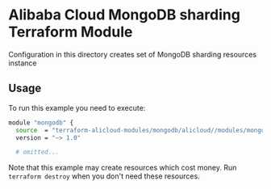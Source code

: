 # Alibaba Cloud MongoDB sharding Terraform Module

Configuration in this directory creates set of MongoDB sharding resources instance

## Usage

To run this example you need to execute:

```bash
module "mongodb" {
  source  = "terraform-alicloud-modules/mongodb/alicloud//modules/mongodb_sharding"
  version = "~> 1.0"

  # omitted...
```

Note that this example may create resources which cost money. Run `terraform destroy` when you don't need these resources.

<!-- BEGINNING OF PRE-COMMIT-TERRAFORM DOCS HOOK -->

<!-- END OF PRE-COMMIT-TERRAFORM DOCS HOOK -->
